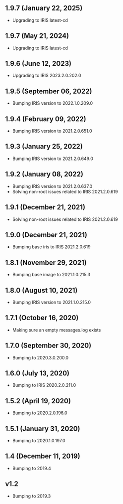 ## 1.9.7 (January 22, 2025)
  - Upgrading to IRIS latest-cd

## 1.9.7 (May 21, 2024)
  - Upgrading to IRIS latest-cd

## 1.9.6 (June 12, 2023)
  - Upgrading to IRIS 2023.2.0.202.0

## 1.9.5 (September 06, 2022)
  - Bumping IRIS version to 2022.1.0.209.0

## 1.9.4 (February 09, 2022)
  - Bumping IRIS version to 2021.2.0.651.0

## 1.9.3 (January 25, 2022)
  - Bumping IRIS version to 2021.2.0.649.0

## 1.9.2 (January 08, 2022)
  - Bumping IRIS version to 2021.2.0.637.0
  - Solving non-root issues related to IRIS 2021.2.0.619

## 1.9.1 (December 21, 2021)
  - Solving non-root issues related to IRIS 2021.2.0.619

## 1.9.0 (December 21, 2021)
  - Bumping base iris to IRIS 2021.2.0.619

## 1.8.1 (November 29, 2021)
  - Bumping base image to 2021.1.0.215.3

## 1.8.0 (August 10, 2021)
  - Bumping IRIS version to 2021.1.0.215.0

## 1.7.1 (October 16, 2020)
  - Making sure an empty messages.log exists

## 1.7.0 (September 30, 2020)
- Bumping to 2020.3.0.200.0

## 1.6.0 (July 13, 2020)
- Bumping to IRIS 2020.2.0.211.0

## 1.5.2 (April 19, 2020)
  - Bumping to 2020.2.0.196.0

## 1.5.1 (January 31, 2020)
- Bumping to 2020.1.0.197.0

## 1.4 (December 11, 2019)
- Bumping to 2019.4

## v1.2 
- Bumping to 2019.3

